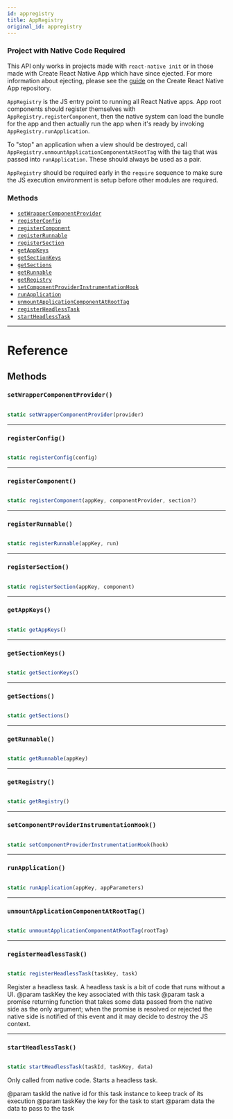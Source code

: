 ```yaml
---
id: appregistry
title: AppRegistry
original_id: appregistry
---
```


<div className="banner-crna-ejected">
  <h3>Project with Native Code Required</h3>
  <p>
    This API only works in projects made with <code>react-native init</code>
    or in those made with Create React Native App which have since ejected. For
    more information about ejecting, please see
    the <a href="https://github.com/react-community/create-react-native-app/blob/master/EJECTING.md" target="_blank">guide</a> on
    the Create React Native App repository.
  </p>
</div>

`AppRegistry` is the JS entry point to running all React Native apps. App root components should register themselves with `AppRegistry.registerComponent`, then the native system can load the bundle for the app and then actually run the app when it's ready by invoking `AppRegistry.runApplication`.

To "stop" an application when a view should be destroyed, call `AppRegistry.unmountApplicationComponentAtRootTag` with the tag that was passed into `runApplication`. These should always be used as a pair.

`AppRegistry` should be required early in the `require` sequence to make sure the JS execution environment is setup before other modules are required.

### Methods

- [`setWrapperComponentProvider`](appregistry.md#setwrappercomponentprovider)
- [`registerConfig`](appregistry.md#registerconfig)
- [`registerComponent`](appregistry.md#registercomponent)
- [`registerRunnable`](appregistry.md#registerrunnable)
- [`registerSection`](appregistry.md#registersection)
- [`getAppKeys`](appregistry.md#getappkeys)
- [`getSectionKeys`](appregistry.md#getsectionkeys)
- [`getSections`](appregistry.md#getsections)
- [`getRunnable`](appregistry.md#getrunnable)
- [`getRegistry`](appregistry.md#getregistry)
- [`setComponentProviderInstrumentationHook`](appregistry.md#setcomponentproviderinstrumentationhook)
- [`runApplication`](appregistry.md#runapplication)
- [`unmountApplicationComponentAtRootTag`](appregistry.md#unmountapplicationcomponentatroottag)
- [`registerHeadlessTask`](appregistry.md#registerheadlesstask)
- [`startHeadlessTask`](appregistry.md#startheadlesstask)

---

# Reference

## Methods

### `setWrapperComponentProvider()`

```jsx

static setWrapperComponentProvider(provider)

```

---

### `registerConfig()`

```jsx

static registerConfig(config)

```

---

### `registerComponent()`

```jsx

static registerComponent(appKey, componentProvider, section?)

```

---

### `registerRunnable()`

```jsx

static registerRunnable(appKey, run)

```

---

### `registerSection()`

```jsx

static registerSection(appKey, component)

```

---

### `getAppKeys()`

```jsx

static getAppKeys()

```

---

### `getSectionKeys()`

```jsx

static getSectionKeys()

```

---

### `getSections()`

```jsx

static getSections()

```

---

### `getRunnable()`

```jsx

static getRunnable(appKey)

```

---

### `getRegistry()`

```jsx

static getRegistry()

```

---

### `setComponentProviderInstrumentationHook()`

```jsx

static setComponentProviderInstrumentationHook(hook)

```

---

### `runApplication()`

```jsx

static runApplication(appKey, appParameters)

```

---

### `unmountApplicationComponentAtRootTag()`

```jsx

static unmountApplicationComponentAtRootTag(rootTag)

```

---

### `registerHeadlessTask()`

```jsx

static registerHeadlessTask(taskKey, task)

```

Register a headless task. A headless task is a bit of code that runs without a UI. @param taskKey the key associated with this task @param task a promise returning function that takes some data passed from the native side as the only argument; when the promise is resolved or rejected the native side is notified of this event and it may decide to destroy the JS context.

---

### `startHeadlessTask()`

```jsx

static startHeadlessTask(taskId, taskKey, data)

```

Only called from native code. Starts a headless task.

@param taskId the native id for this task instance to keep track of its execution @param taskKey the key for the task to start @param data the data to pass to the task
